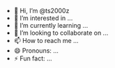 - 👋 Hi, I’m @ts2000z
- 👀 I’m interested in ...
- 🌱 I’m currently learning ...
- 💞️ I’m looking to collaborate on ...
- 📫 How to reach me ...
- 😄 Pronouns: ...
- ⚡ Fun fact: ...

<!---
ts2000z/ts2000z is a ✨ special ✨ repository because its `README.md` (this file) appears on your GitHub profile.
You can click the Preview link to take a look at your changes.
--->
